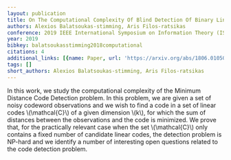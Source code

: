 ```yaml
---
layout: publication
title: On The Computational Complexity Of Blind Detection Of Binary Linear Codes
authors: Alexios Balatsoukas-stimming, Aris Filos-ratsikas
conference: 2019 IEEE International Symposium on Information Theory (ISIT)
year: 2019
bibkey: balatsoukasstimming2018computational
citations: 4
additional_links: [{name: Paper, url: 'https://arxiv.org/abs/1806.01050'}]
tags: []
short_authors: Alexios Balatsoukas-stimming, Aris Filos-ratsikas
---
```

In this work, we study the computational complexity of the Minimum Distance
Code Detection problem. In this problem, we are given a set of noisy codeword
observations and we wish to find a code in a set of linear codes \\(\mathcal\{C\}\\)
of a given dimension \\(k\\), for which the sum of distances between the
observations and the code is minimized. We prove that, for the practically
relevant case when the set \\(\mathcal\{C\}\\) only contains a fixed number of
candidate linear codes, the detection problem is NP-hard and we identify a
number of interesting open questions related to the code detection problem.
